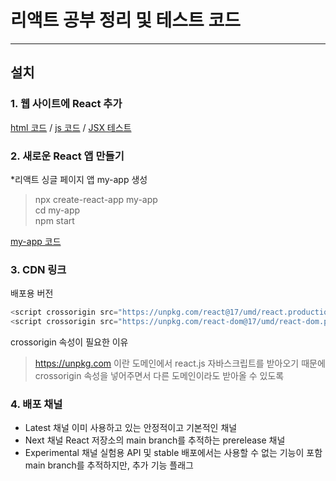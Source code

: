 # 리액트 공부 정리 및 테스트 코드
---
## 설치

### 1. 웹 사이트에 React 추가
[html 코드](test\01index.html) / [js 코드](test\01like_button.js) / [JSX 테스트](test\01test.html)

### 2. 새로운 React 앱 만들기
*리액트 싱글 페이지 앱 my-app 생성  
>npx create-react-app my-app  
>cd my-app  
>npm start  

[my-app 코드](my-app)

### 3. CDN 링크
배포용 버전
```javascript
<script crossorigin src="https://unpkg.com/react@17/umd/react.production.min.js"></script>
<script crossorigin src="https://unpkg.com/react-dom@17/umd/react-dom.production.min.js"></script>
```
crossorigin 속성이 필요한 이유  
>https://unpkg.com 이란 도메인에서 react.js 자바스크립트를 받아오기 때문에 crossorigin 속성을 넣어주면서 다른 도메인이라도 받아올 수 있도록

### 4. 배포 채널
- Latest 채널
  이미 사용하고 있는 안정적이고 기본적인 채널
- Next 채널
  React 저장소의 main branch를 추적하는 prerelease 채널
- Experimental 채널
  실험용 API 및 stable 배포에서는 사용할 수 없는 기능이 포함  
  main branch를 추적하지만, 추가 기능 플래그